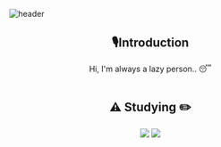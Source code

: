 
<!--
**yoon828/yoon828** is a ✨ _special_ ✨ repository because its `README.md` (this file) appears on your GitHub profile.
 
Here are some ideas to get you  started:

- 🔭 I’m currently working on ...
- 🌱 I’m currently learning ...
- 👯 I’m looking to collaborate on ...
- 🤔 I’m looking for help with ...
- 💬 Ask me about ...
- 📫 How to reach me: ...
-->
<!-- 헤더 -->
![header](https://capsule-render.vercel.app/api?type=slice&color=auto&height=200&section=header&text=include&desc=doyeol.h&fontSize=60&rotate=14&fontAlignY=25&fontAlign=75&descAlignY=43&descAlign=80&&animation=twinkling)

<div align=center>
<!--소개-->

## 🎙️Introduction
Hi, I'm always a lazy person.. 😴
<br/><br/>
 
 
 <!--공부중-->
  ## :warning: Studying :pencil2:
 
 <!-- 프론트 -->
 <img src="https://img.shields.io/badge/Python-#3776AB?  
           style=flat&logo=Python&logoColor=white"/>
 <img src="https://img.shields.io/badge/JavaScript-#F7DF1E?  
           style=flat&logo=JavaScript&logoColor=white"/>
  <br/>
 
